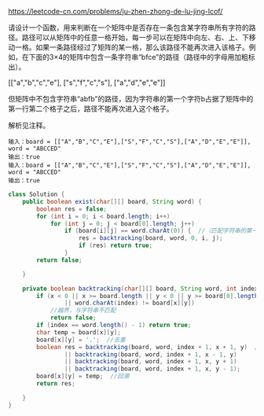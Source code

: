 https://leetcode-cn.com/problems/ju-zhen-zhong-de-lu-jing-lcof/

请设计一个函数，用来判断在一个矩阵中是否存在一条包含某字符串所有字符的路径。路径可以从矩阵中的任意一格开始，每一步可以在矩阵中向左、右、上、下移动一格。如果一条路径经过了矩阵的某一格，那么该路径不能再次进入该格子。例如，在下面的3×4的矩阵中包含一条字符串“bfce”的路径（路径中的字母用加粗标出）。

[["a","b","c","e"],
["s","f","c","s"],
["a","d","e","e"]]

但矩阵中不包含字符串“abfb”的路径，因为字符串的第一个字符b占据了矩阵中的第一行第二个格子之后，路径不能再次进入这个格子。

解析见注释。

```
输入：board = [["A","B","C","E"],["S","F","C","S"],["A","D","E","E"]], word = "ABCCED"
输出：true
输入：board = [["A","B","C","E"],["S","F","C","S"],["A","D","E","E"]], word = "ABCCED"
输出：true
```

```java
class Solution {
    public boolean exist(char[][] board, String word) {
        boolean res = false;
        for (int i = 0; i < board.length; i++)
            for (int j = 0; j < board[0].length; j++)
                if (board[i][j] == word.charAt(0)) {  //（匹配字符串的第一个元素）
                    res = backtracking(board, word, 0, i, j);
                    if (res) return true;
                }
        return false;

    }

    private boolean backtracking(char[][] board, String word, int index, int x, int y) {
        if (x < 0 || x >= board.length || y < 0 || y >= board[0].length   
                || word.charAt(index) != board[x][y])
            //越界，与字符串不匹配
            return false;
        if (index == word.length() - 1) return true;
        char temp = board[x][y];
        board[x][y] = '.';  //去重
        boolean res = backtracking(board, word, index + 1, x + 1, y)  //上下左右四种情况
                || backtracking(board, word, index + 1, x - 1, y)
                || backtracking(board, word, index + 1, x, y + 1)
                || backtracking(board, word, index + 1, x, y - 1);
        board[x][y] = temp;  //回溯
        return res;

    }
}
```

